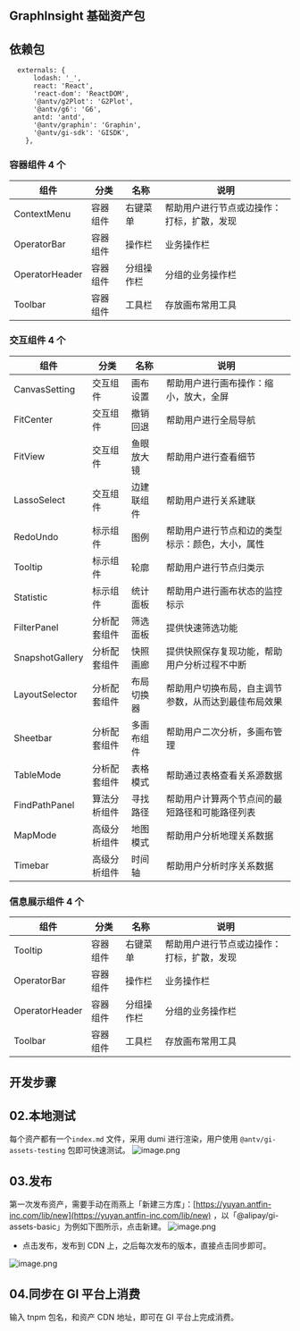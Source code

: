 ## GraphInsight 基础资产包

## 依赖包

```tsx
  externals: {
      lodash: '_',
      react: 'React',
      'react-dom': 'ReactDOM',
      '@antv/g2Plot': 'G2Plot',
      '@antv/g6': 'G6',
      antd: 'antd',
      '@antv/graphin': 'Graphin',
      '@antv/gi-sdk': 'GISDK',
    },
```

### 容器组件 4 个

| 组件           | 分类     | 名称       | 说明                                       |
| -------------- | -------- | ---------- | ------------------------------------------ |
| ContextMenu    | 容器组件 | 右键菜单   | 帮助用户进行节点或边操作：打标，扩散，发现 |
| OperatorBar    | 容器组件 | 操作栏     | 业务操作栏                                 |
| OperatorHeader | 容器组件 | 分组操作栏 | 分组的业务操作栏                           |
| Toolbar        | 容器组件 | 工具栏     | 存放画布常用工具                           |

### 交互组件 4 个

| 组件            | 分类         | 名称       | 说明                                                 |
| --------------- | ------------ | ---------- | ---------------------------------------------------- |
| CanvasSetting   | 交互组件     | 画布设置   | 帮助用户进行画布操作：缩小，放大，全屏               |
| FitCenter       | 交互组件     | 撤销回退   | 帮助用户进行全局导航                                 |
| FitView         | 交互组件     | 鱼眼放大镜 | 帮助用户进行查看细节                                 |
| LassoSelect     | 交互组件     | 边建联组件 | 帮助用户进行关系建联                                 |
| RedoUndo        | 标示组件     | 图例       | 帮助用户进行节点和边的类型标示：颜色，大小，属性     |
| Tooltip         | 标示组件     | 轮廓       | 帮助用户进行节点归类示                               |
| Statistic       | 标示组件     | 统计面板   | 帮助用户进行画布状态的监控标示                       |
| FilterPanel     | 分析配套组件 | 筛选面板   | 提供快速筛选功能                                     |
| SnapshotGallery | 分析配套组件 | 快照画廊   | 提供快照保存复现功能，帮助用户分析过程不中断         |
| LayoutSelector  | 分析配套组件 | 布局切换器 | 帮助用户切换布局，自主调节参数，从而达到最佳布局效果 |
| Sheetbar        | 分析配套组件 | 多画布组件 | 帮助用户二次分析，多画布管理                         |
| TableMode       | 分析配套组件 | 表格模式   | 帮助通过表格查看关系源数据                           |
| FindPathPanel   | 算法分析组件 | 寻找路径   | 帮助用户计算两个节点间的最短路径和可能路径列表       |
| MapMode         | 高级分析组件 | 地图模式   | 帮助用户分析地理关系数据                             |
| Timebar         | 高级分析组件 | 时间轴     | 帮助用户分析时序关系数据                             |

### 信息展示组件 4 个

| 组件           | 分类     | 名称       | 说明                                       |
| -------------- | -------- | ---------- | ------------------------------------------ |
| Tooltip        | 容器组件 | 右键菜单   | 帮助用户进行节点或边操作：打标，扩散，发现 |
| OperatorBar    | 容器组件 | 操作栏     | 业务操作栏                                 |
| OperatorHeader | 容器组件 | 分组操作栏 | 分组的业务操作栏                           |
| Toolbar        | 容器组件 | 工具栏     | 存放画布常用工具                           |

## 开发步骤

## 02.本地测试

每个资产都有一个`index.md` 文件，采用 dumi 进行渲染，用户使用 `@antv/gi-assets-testing` 包即可快速测试。
![image.png](https://intranetproxy.alipay.com/skylark/lark/0/2022/png/97618/1641378392662-b39f89d8-9daa-410e-aba7-d590d83d4a49.png#clientId=u9eac05c3-3072-4&crop=0&crop=0&crop=1&crop=1&from=paste&height=1231&id=uaf3645c9&margin=%5Bobject%20Object%5D&name=image.png&originHeight=1231&originWidth=1361&originalType=binary&ratio=1&rotation=0&showTitle=false&size=206752&status=done&style=none&taskId=uedbfb812-ae5e-485c-8b3a-beb980f802b&title=&width=1361)

## 03.发布

第一次发布资产，需要手动在雨燕上「新建三方库」：[https://yuyan.antfin-inc.com/lib/new](https://yuyan.antfin-inc.com/lib/new) ，以「@alipay/gi-assets-basic」为例如下图所示，点击新建。
![image.png](https://intranetproxy.alipay.com/skylark/lark/0/2022/png/97618/1641377456620-2fcfd738-a023-4a4e-8130-2f5b6c365ac1.png#clientId=u9eac05c3-3072-4&crop=0&crop=0&crop=1&crop=1&from=paste&height=1089&id=uc8c36365&margin=%5Bobject%20Object%5D&name=image.png&originHeight=1089&originWidth=1316&originalType=binary&ratio=1&rotation=0&showTitle=false&size=101250&status=done&style=none&taskId=uf198441f-5243-45fe-b6df-e98581bb060&title=&width=1316)

- 点击发布，发布到 CDN 上，之后每次发布的版本，直接点击同步即可。

![image.png](https://intranetproxy.alipay.com/skylark/lark/0/2022/png/97618/1641377676807-54613c46-39e9-45c5-80cf-ed9fbe4b6ad9.png#clientId=u9eac05c3-3072-4&crop=0&crop=0&crop=1&crop=1&from=paste&height=294&id=ua5a179f4&margin=%5Bobject%20Object%5D&name=image.png&originHeight=294&originWidth=1294&originalType=binary&ratio=1&rotation=0&showTitle=false&size=36709&status=done&style=none&taskId=u35bf5ff4-80a6-4d65-9cdc-0da64253e4a&title=&width=1294)

## 04.同步在 GI 平台上消费

输入 tnpm 包名，和资产 CDN 地址，即可在 GI 平台上完成消费。
